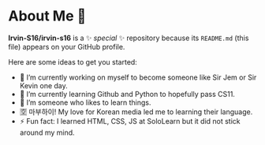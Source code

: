 # About Me 🦉


**Irvin-S16/irvin-s16** is a ✨ _special_ ✨ repository because its `README.md` (this file) appears on your GitHub profile.


Here are some ideas to get you started:

- 🔭 I’m currently working on myself to become someone like Sir Jem or Sir Kevin one day.
- 🌱 I’m currently learning Github and Python to hopefully pass CS11.
- 🤔 I’m someone who likes to learn things.
- 🈳 마부하이! My love for Korean media led me to learning their language.
- ⚡ Fun fact: I learned HTML, CSS, JS at SoloLearn but it did not stick around my mind. 
